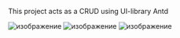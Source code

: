 This project acts as a CRUD using UI-library Antd

![изображение](https://user-images.githubusercontent.com/24912294/146669666-72c04269-aa6c-4d2a-8b9c-f7e291633c70.png)
![изображение](https://user-images.githubusercontent.com/24912294/146669671-2746a5a8-8c57-465c-ae7f-b9743adc4b8d.png)
![изображение](https://user-images.githubusercontent.com/24912294/146669679-2a03947c-93a4-46b3-9f01-f1ba8fd57f7e.png)
